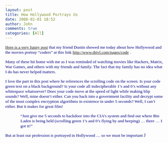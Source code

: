 ```yaml
---
layout: post
title: How Hollywood Portrays Us
date: 2008-02-01 18:52
author: John
comments: true
categories: [All]
---
```

<div class="Section1"><p class="MsoNormal"><font color="#000080" face="Tahoma" size="2"><span style="font-size: 10pt; color: navy"><a href="http://www.drivl.com/pages/code">Here is a very funny post</a> that my friend Dustin showed me today about how Hollywood and the movies portray &ldquo;coders&rdquo; at this link <a href="http://www.drivl.com/pages/code">http://www.drivl.com/pages/code</a> . </span></font></p><p class="MsoNormal"><font color="#000080" face="Tahoma" size="2"><span style="font-size: 10pt; color: navy"></span></font></p><p class="MsoNormal"><font color="#000080" face="Tahoma" size="2"><span style="font-size: 10pt; color: navy"></span></font></p><p class="MsoNormal"><font color="#000080" face="Tahoma" size="2"><span style="font-size: 10pt; color: navy">Many of these hit home with me as I was reminded of watching movies like Hackers, Matrix, War Games, and others with my friends and family. The fact that my family has no idea what I do has never helped matters. </span></font></p><p class="MsoNormal"><font color="#000080" face="Tahoma" size="2"><span style="font-size: 10pt; color: navy"></span></font></p><p class="MsoNormal"><font color="#000080" face="Tahoma" size="2"><span style="font-size: 10pt; color: navy"></span></font></p><p class="MsoNormal"><font color="#000080" face="Tahoma" size="2"><span style="font-size: 10pt; color: navy">I love the part in this post where he references the scrolling code on the screen. Is your code green text on a black background? Is your code all indecipherable 1&rsquo;s and 0&rsquo;s without any whitespace whatsoever? Does your code move at the speed of light while making blip sounds? Well, mine doesn&rsquo;t either. Can you hack into a government facility and decrypt some of the most complex encryption algorithms in existence in under 5 seconds? Well, I can&rsquo;t either. But it makes for great film! </span></font></p><p class="MsoNormal"><font color="#000080" face="Tahoma" size="2"><span style="font-size: 10pt; color: navy"></span></font></p><p class="MsoNormal"><font color="#000080" face="Tahoma" size="2"><span style="font-size: 10pt; color: navy"></span></font></p><p class="MsoNormal" style="margin-left: 0.5in"><font color="#000080" face="Tahoma" size="2"><span style="font-size: 10pt; color: navy">&ldquo;Just give me 5 seconds to backdoor into the CIA&rsquo;s system and find out where Bin Laden is being held (scrolling green 1&rsquo;s and 0&rsquo;s flying by and beeping) &hellip; there &hellip; I got it!&rdquo;</span></font></p><p class="MsoNormal" style="margin-left: 0.5in"><font color="#000080" face="Tahoma" size="2"><span style="font-size: 10pt; color: navy"></span></font></p><p class="MsoNormal"><font color="#000080" face="Tahoma" size="2"><span style="font-size: 10pt; color: navy"></span></font></p><p class="MsoNormal"><font color="#000080" face="Tahoma" size="2"><span style="font-size: 10pt; color: navy">But at least our profession is portrayed in Hollywood &hellip; so we must be important </span></font><font color="#000080" face="Wingdings"><span style="color: navy; font-family: Wingdings">J</span></font><font color="#000080"><span style="color: navy"></span></font></p></div>

